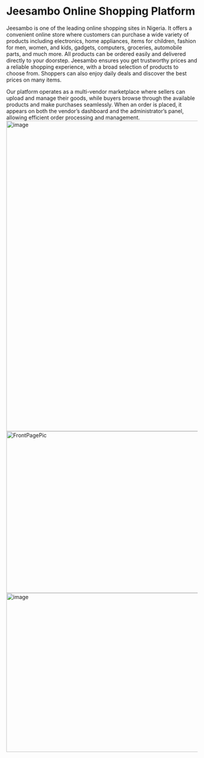 # Jeesambo Online Shopping Platform

Jeesambo is one of the leading online shopping sites in Nigeria. It offers a convenient online store where customers can purchase a wide variety of products including electronics, home appliances, items for children, fashion for men, women, and kids, gadgets, computers, groceries, automobile parts, and much more. All products can be ordered easily and delivered directly to your doorstep. Jeesambo ensures you get trustworthy prices and a reliable shopping experience, with a broad selection of products to choose from. Shoppers can also enjoy daily deals and discover the best prices on many items.

Our platform operates as a multi-vendor marketplace where sellers can upload and manage their goods, while buyers browse through the available products and make purchases seamlessly. When an order is placed, it appears on both the vendor’s dashboard and the administrator’s panel, allowing efficient order processing and management.
<img width="1891" height="816" alt="image" src="https://github.com/user-attachments/assets/72309851-7cc4-40fd-a4f5-2fb97bbcd5a6" />
<img width="949" height="425" alt="FrontPagePic" src="https://github.com/user-attachments/assets/fc170074-5506-411b-a363-672c909efcb6" />
<img width="946" height="418" alt="image" src="https://github.com/user-attachments/assets/fd8e2cdd-b82d-4e63-8b3c-dc02eb04b814" />

